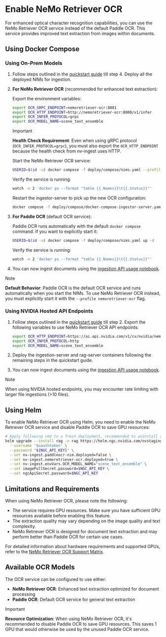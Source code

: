 <!--
  SPDX-FileCopyrightText: Copyright (c) 2025 NVIDIA CORPORATION & AFFILIATES. All rights reserved.
  SPDX-License-Identifier: Apache-2.0
-->

# Enable NeMo Retriever OCR

For enhanced optical character recognition capabilities, you can use the NeMo Retriever OCR service instead of the default Paddle OCR. This service provides improved text extraction from images within documents.

## Using Docker Compose

### Using On-Prem Models

1. Follow steps outlined in the [quickstart guide](quickstart.md#start-using-on-prem-models) till step 4. Deploy all the deployed NIMs for ingestion.

2. **For NeMo Retriever OCR** (recommended for enhanced text extraction):
   
   Export the environment variables:
   ```bash
   export OCR_GRPC_ENDPOINT=nemoretriever-ocr:8001
   export OCR_HTTP_ENDPOINT=http://nemoretriever-ocr:8000/v1/infer
   export OCR_INFER_PROTOCOL=grpc
   export OCR_MODEL_NAME=scene_text_ensemble
   ```

   > [!Important]
   > **Health Check Requirement**: Even when using gRPC protocol (`OCR_INFER_PROTOCOL=grpc`), you must also export the `OCR_HTTP_ENDPOINT` because the health check from nv-ingest uses HTTP.

   Start the NeMo Retriever OCR service:
   ```bash
   USERID=$(id -u) docker compose -f deploy/compose/nims.yaml --profile nemoretriever-ocr up -d
   ```

   Verify the service is running:
   ```bash
   watch -n 2 'docker ps --format "table {{.Names}}\t{{.Status}}"'
   ```

   Restart the ingestor-server to pick up the new OCR configuration:
   ```bash
   docker compose -f deploy/compose/docker-compose-ingestor-server.yaml up -d
   ```

3. **For Paddle OCR** (default OCR service):
   
   Paddle OCR runs automatically with the default `docker compose` command. If you want to explicitly start it:
   ```bash
   USERID=$(id -u) docker compose -f deploy/compose/nims.yaml up -d
   ```

   Verify the service is running:
   ```bash
   watch -n 2 'docker ps --format "table {{.Names}}\t{{.Status}}"'
   ```

4. You can now ingest documents using the [ingestion API usage notebook](../notebooks/ingestion_api_usage.ipynb).

> [!Note]
> **Default Behavior**: Paddle OCR is the default OCR service and runs automatically when you start the NIMs. To use NeMo Retriever OCR instead, you must explicitly start it with the `--profile nemoretriever-ocr` flag.

### Using NVIDIA Hosted API Endpoints

1. Follow steps outlined in the [quickstart guide](quickstart.md#start-using-nvidia-hosted-models) till step 2. Export the following variables to use NeMo Retriever OCR API endpoints:

   ```bash
   export OCR_HTTP_ENDPOINT=https://ai.api.nvidia.com/v1/cv/nvidia/nemoretriever-ocr
   export OCR_INFER_PROTOCOL=http
   export OCR_MODEL_NAME=scene_text_ensemble
   ```

2. Deploy the ingestion-server and rag-server containers following the remaining steps in the quickstart guide.

3. You can now ingest documents using the [ingestion API usage notebook](../notebooks/ingestion_api_usage.ipynb).

> [!Note]
> When using NVIDIA hosted endpoints, you may encounter rate limiting with larger file ingestions (>10 files).

## Using Helm

To enable NeMo Retriever OCR using Helm, you need to enable the NeMo Retriever OCR service and disable Paddle OCR to save GPU resources:

```bash
# Apply following cmd to a fresh deployment, recommended to uninstall all deployments 1st if already present - `helm uninstall rag -n rag`
helm upgrade --install rag -n rag https://helm.ngc.nvidia.com/nvstaging/blueprint/charts/nvidia-blueprint-rag-v2.3.0-rc2.tgz \
  --username '$oauthtoken' \
  --password "${NGC_API_KEY}" \
  --set nv-ingest.paddleocr-nim.deployed=false \
  --set nv-ingest.nemoretriever-ocr.deployed=true \
  --set nv-ingest.envVars.OCR_MODEL_NAME="scene_text_ensemble" \
  --set imagePullSecret.password=$NGC_API_KEY \
  --set ngcApiSecret.password=$NGC_API_KEY
```

## Limitations and Requirements

When using NeMo Retriever OCR, please note the following:

- The service requires GPU resources. Make sure you have sufficient GPU resources available before enabling this feature.
- The extraction quality may vary depending on the image quality and text complexity.
- NeMo Retriever OCR is designed for document text extraction and may perform better than Paddle OCR for certain use cases.

For detailed information about hardware requirements and supported GPUs, refer to the [NeMo Retriever OCR Support Matrix](https://docs.nvidia.com/nim/ingestion/image-ocr/latest/support-matrix.html).

## Available OCR Models

The OCR service can be configured to use either:

- **NeMo Retriever OCR**: Enhanced text extraction optimized for document processing
- **Paddle OCR**: Default OCR service for general text extraction

> [!Important]
> **Resource Optimization**: When using NeMo Retriever OCR, it's recommended to disable Paddle OCR to save GPU resources. This saves 1 GPU that would otherwise be used by the unused Paddle OCR service. 